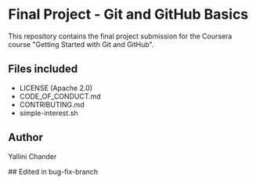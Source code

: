 # Final Project - Git and GitHub Basics

This repository contains the final project submission for the Coursera course "Getting Started with Git and GitHub".

## Files included

* LICENSE (Apache 2.0)
* CODE\_OF\_CONDUCT.md
* CONTRIBUTING.md
* simple-interest.sh

## Author

Yallini Chander



\## Edited in bug-fix-branch



